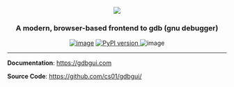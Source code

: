 <p align="center">
<a href="http://gdbgui.com"><img src="https://github.com/cs01/gdbgui/raw/master/images/gdbgui_banner.png"></a>
</p>

<h3 align="center">
A modern, browser-based frontend to gdb (gnu debugger)
</h3>

<p align="center">

<a href="https://github.com/cs01/gdbgui/actions">
<img src="https://github.com/cs01/gdbgui/workflows/Tests/badge.svg?branch=master" alt="image" /></a>

<a href="https://badge.fury.io/py/gdbgui">
<img src="https://badge.fury.io/py/gdbgui.svg" alt="PyPI version" >
</a>

<img src="https://pepy.tech/badge/gdbgui" alt="image" />

</p>

---

**Documentation**: https://gdbgui.com

**Source Code**: https://github.com/cs01/gdbgui/
